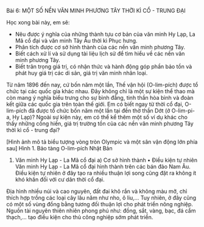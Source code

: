 Bài 6: MỘT SỐ NỀN VĂN MINH PHƯƠNG TÂY THỜI KÌ CỔ - TRUNG ĐẠI

Học xong bài này, em sẽ:
- Nêu được ý nghĩa của những thành tựu cơ bản của văn minh Hy Lạp, La Mã cổ đại và văn minh Tây Âu thời kì Phục hưng.
- Phân tích được cơ sở hình thành của các nền văn minh phương Tây.
- Biết cách xử lí và sử dụng tài liệu lịch sử để tìm hiểu về các nền văn minh phương Tây.
- Biết trân trọng giá trị, có nhận thức và hành động góp phần bảo tồn và phát huy giá trị các di sản, giá trị văn minh nhân loại.

Từ năm 1896 đến nay, cứ bốn năm một lần, Thế vận hội (O-lim-pích) được tổ chức tại các quốc gia khác nhau. Đây không chỉ là một sự kiện thể thao mà còn mang ý nghĩa biểu trưng cho sự bình đẳng, tinh thần hòa bình và đoàn kết giữa các quốc gia trên toàn thế giới. Em có biết ngay từ thời cổ đại, O-lim-pích đã được tổ chức bốn năm một lần tại đền thờ thần Dớt (ở O-lim-pi-a, Hy Lạp)? Ngoài sự kiện này, em có thể kể thêm một số ví dụ khác cho thấy những cống hiến, giá trị trường tồn của các nền văn minh phương Tây thời kì cổ - trung đại?

[Hình ảnh mô tả biểu tượng vòng tròn Olympic và một sân vận động lớn phía sau]
Hình 1. Bảo tàng O-lim-pích Nhật Bản

1. Văn minh Hy Lạp - La Mã cổ đại
a) Cơ sở hình thành
• Điều kiện tự nhiên
Văn minh Hy Lạp - La Mã cổ đại hình thành trên các bán đảo Nam Âu. Điều kiện tự nhiên ở đây tạo ra nhiều thuận lợi song cũng đặt ra không ít khó khăn đối với cư dân thời cổ đại.

Địa hình nhiều núi và cao nguyên, đất đai khô rắn và không màu mỡ, chỉ thích hợp trồng các loại cây lâu năm như nho, ô liu,... Tuy nhiên, ở đây cũng có một số vùng đồng bằng tương đối thuận lợi cho phát triển nông nghiệp. Nguồn tài nguyên thiên nhiên phong phú như: đồng, sắt, vàng, bạc, đá cẩm thạch,... tạo điều kiện cho thủ công nghiệp sớm phát triển.
